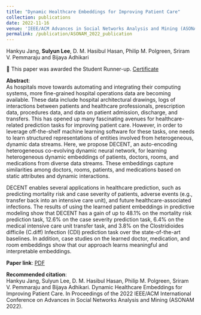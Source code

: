 ```yaml
---
title: "Dynamic Healthcare Embeddings for Improving Patient Care"
collection: publications
date: 2022-11-16
venue: 'IEEE/ACM Advances in Social Networks Analysis and Mining (ASONAM)'
permalink: /publication/ASONAM_2022_publication
---
```

Hankyu Jang, **Sulyun Lee**, D. M. Hasibul Hasan, Philip M. Polgreen, Sriram V. Pemmaraju and Bijaya Adhikari

🎉 This paper was awarded the Student Runner-up. [Certificate](http://sulyunlee.github.io/files/Student_Runner-up_Best_Paper_Certificate_Asonam2022.pdf)

**Abstract**:<br>
As hospitals move towards automating and integrating their computing systems, more fine-grained hospital operations data are becoming available.
These data include hospital architectural drawings, logs of interactions between patients and healthcare professionals, prescription data, procedures data, and data on patient admission, discharge, and transfers.
This has opened up many fascinating avenues for healthcare-related prediction tasks for improving patient care. 
However, in order to leverage off-the-shelf machine learning software for these tasks, one needs to learn structured representations of entities involved from heterogeneous, dynamic data streams.
Here, we propose DECENT, an auto-encoding heterogeneous co-evolving dynamic neural network, for learning heterogeneous dynamic embeddings of patients, doctors, rooms, and medications from diverse data streams.
These embeddings capture similarities among doctors, rooms, patients, and medications based on static attributes and dynamic interactions.

DECENT enables several applications in healthcare prediction, such as predicting mortality risk and case severity of patients, adverse events (e.g., transfer back into an intensive care unit), and future healthcare-associated infections.
The results of using the learned patient embeddings in predictive modeling show that DECENT has a gain of up to 48.1% on the mortality risk prediction task,
12.6% on the case severity prediction task,
6.4% on the medical intensive care unit transfer task, 
and 3.8% on the Clostridioides difficile (C.diff) Infection (CDI) prediction task
over the state-of-the-art baselines.
In addition, case studies on the learned doctor, medication, and room embeddings show that our approach learns meaningful and interpretable embeddings.


**Paper link**: [PDF](http://sulyunlee.github.io/files/no_copyright_ASONAM22_dynamic_healthcare_embeddings_for_improving_patient_care.pdf)

**Recommended citation**: <br>
Hankyu Jang, Sulyun Lee, D. M. Hasibul Hasan, Philip M. Polgreen, Sriram V. Pemmaraju and Bijaya Adhikari. Dynamic Healthcare Embeddings for Improving Patient Care. In Proceedings of the 2022 IEEE/ACM International Conference on Advances in Social Networks Analysis and Mining (ASONAM 2022).
